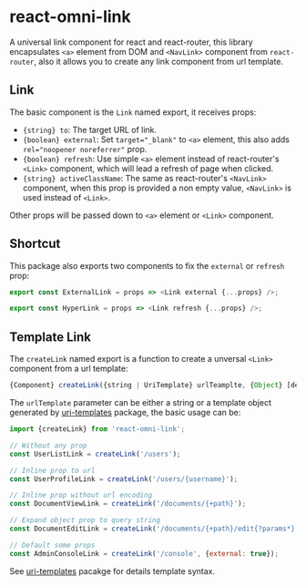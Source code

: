 # react-omni-link

A universal link component for react and react-router, this library encapsulates `<a>` element from DOM and `<NavLink>` component from `react-router`, also it allows you to create any link component from url template.

## Link

The basic component is the `Link` named export, it receives props:

- `{string} to`: The target URL of link.
- `{boolean} external`: Set `target="_blank"` to `<a>` element, this also adds `rel="noopener noreferrer"` prop.
- `{boolean} refresh`: Use simple `<a>` element instead of react-router's `<Link>` component, which will lead a refresh of page when clicked.
- `{string} activeClassName`: The same as react-router's `<NavLink>` component, when this prop is provided a non empty value, `<NavLink>` is used instead of `<Link>`.

Other props will be passed down to `<a>` element or `<Link>` component.

## Shortcut

This package also exports two components to fix the `external` or `refresh` prop:

```javascript
export const ExternalLink = props => <Link external {...props} />;

export const HyperLink = props => <Link refresh {...props} />;
```

## Template Link

The `createLink` named export is a function to create a unversal `<Link>` component from a url template:

```javascript
{Component} createLink({string | UriTemplate} urlTeamplte, {Object} [defaults])
```

The `urlTemplate` parameter can be either a string or a template object generated by [uri-templates](https://www.npmjs.com/package/uri-templates) package, the basic usage can be:

```javascript
import {createLink} from 'react-omni-link';

// Without any prop
const UserListLink = createLink('/users');

// Inline prop to url
const UserProfileLink = createLink('/users/{username}');

// Inline prop without url encoding
const DocumentViewLink = createLink('/documents/{+path}');

// Expand object prop to query string
const DocumentEditLink = createLink('/documents/{+path}/edit{?params*}');

// Default some props
const AdminConsoleLink = createLink('/console', {external: true});
```

See [uri-templates](https://www.npmjs.com/package/uri-templates) pacakge for details template syntax.
